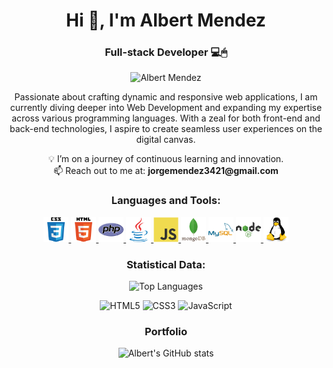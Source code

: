 <div align="center">
  <h1>Hi 👋, I'm Albert Mendez</h1>
  <h3>Full-stack Developer 💻🖱</h3>
  <img src="./transistor-web-design-program.gif" alt="Albert Mendez" width="400px" />
  <p>
    Passionate about crafting dynamic and responsive web applications, I am currently diving deeper into Web Development and expanding my expertise across various programming languages. With a zeal for both front-end and back-end technologies, I aspire to create seamless user experiences on the digital canvas.
  </p>
  <p>
    💡 I’m on a journey of continuous learning and innovation.<br>
    📫 Reach out to me at: <strong>jorgemendez3421@gmail.com</strong>
  </p>

  <h3>Languages and Tools:</h3>
  <p>
    <a href="https://getbootstrap.com" target="_blank">
      <img src="https://raw.githubusercontent.com/devicons/devicon/master/icons/css3/css3-original-wordmark.svg" alt="CSS3" width="40" height="40"/>
    </a>
    <a href="https://www.w3.org/html/" target="_blank">
      <img src="https://raw.githubusercontent.com/devicons/devicon/master/icons/html5/html5-original-wordmark.svg" alt="HTML5" width="40" height="40"/>
    </a>
    <a href="https://www.php.net/" target="_blank">
      <img src="https://raw.githubusercontent.com/devicons/devicon/master/icons/php/php-original.svg" alt="PHP" width="40" height="40"/>
    </a>
    <a href="https://www.java.com" target="_blank">
      <img src="https://raw.githubusercontent.com/devicons/devicon/master/icons/java/java-original.svg" alt="Java" width="40" height="40"/>
    </a>
    <a href="https://developer.mozilla.org/en-US/docs/Web/JavaScript" target="_blank">
      <img src="https://raw.githubusercontent.com/devicons/devicon/master/icons/javascript/javascript-original.svg" alt="JavaScript" width="40" height="40"/>
    </a>
    <a href="https://www.mongodb.com/" target="_blank">
      <img src="https://raw.githubusercontent.com/devicons/devicon/master/icons/mongodb/mongodb-original-wordmark.svg" alt="MongoDB" width="40" height="40"/>
    </a>
    <a href="https://www.mysql.com/" target="_blank">
      <img src="https://raw.githubusercontent.com/devicons/devicon/master/icons/mysql/mysql-original-wordmark.svg" alt="MySQL" width="40" height="40"/>
    </a>
    <a href="https://nodejs.org" target="_blank">
      <img src="https://raw.githubusercontent.com/devicons/devicon/master/icons/nodejs/nodejs-original-wordmark.svg" alt="Node.js" width="40" height="40"/>
    </a>
    <a href="https://www.linux.org/" target="_blank">
      <img src="https://raw.githubusercontent.com/devicons/devicon/master/icons/linux/linux-original.svg" alt="Linux" width="40" height="40"/>
    </a>
  </p>

  <h3>Statistical Data:</h3>
  <img src="https://github-readme-stats.vercel.app/api/top-langs?username=JorgeMendezV&show_icons=true&locale=en&bg_color=0d1117&text_color=ffffff&layout=compact" alt="Top Languages" />
  
  ![HTML5](https://img.shields.io/badge/-HTML5-%23E34F26?style=flat&logo=html5&logoColor=white)
  ![CSS3](https://img.shields.io/badge/-CSS3-%231572B6?style=flat&logo=css3)
  ![JavaScript](https://img.shields.io/badge/-JavaScript-%23F7DF1E?style=flat&logo=javascript&logoColor=black)
  
  <h3> Portfolio </h3>
  
  ![Albert's GitHub stats](https://github-readme-stats.vercel.app/api?username=JorgeMendezV&show_icons=true&theme=radical)

</div>
